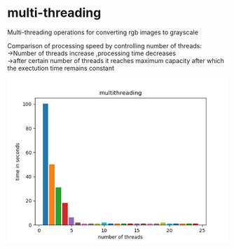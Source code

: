 # multi-threading
Multi-threading operations for converting rgb images to grayscale

Comparison of processing speed by controlling number of threads:
<br/> ->Number of threads increase ,processing time decreases
<br/> ->after certain number of threads it reaches maximum capacity after which the exectution time remains constant

![alt text](https://github.com/basavraj-chinagundi/multi-threading/blob/main/thread.jpeg)
